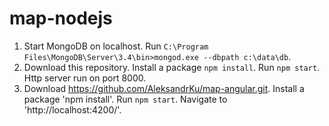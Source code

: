 # map-nodejs
1. Start MongoDB on localhost. Run `C:\Program Files\MongoDB\Server\3.4\bin>mongod.exe --dbpath c:\data\db`.
2. Download this repository. Install a package `npm install`. Run `npm start`. Http server run on port 8000. 
3. Download https://github.com/AleksandrKu/map-angular.git. Install a package 'npm install'. Run `npm start`. Navigate to 'http://localhost:4200/'.
